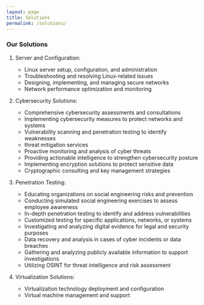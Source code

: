 ```yaml
---
layout: page
title: Solutions
permalink: /solutions/
---
```

### Our Solutions
1. Server and Configuration: 
    * Linux server setup, configuration, and administration
    * Troubleshooting and resolving Linux-related issues
    * Designing, implementing, and managing secure networks
    * Network performance optimization and monitoring

2. Cybersecurity Solutions:
    * Comprehensive cybersecurity assessments and consultations
    * Implementing cybersecurity measures to protect networks and systems
    * Vulnerability scanning and penetration testing to identify weaknesses
    * threat mitigation services
    * Proactive monitoring and analysis of cyber threats
    * Providing actionable intelligence to strengthen cybersecurity posture
    * Implementing encryption solutions to protect sensitive data
    * Cryptographic consulting and key management strategies
      
4. Penetration Testing:
    * Educating organizations on social engineering risks and prevention
    * Conducting simulated social engineering exercises to assess employee awareness
    * In-depth penetration testing to identify and address vulnerabilities
    * Customized testing for specific applications, networks, or systems
    * Investigating and analyzing digital evidence for legal and security purposes
    * Data recovery and analysis in cases of cyber incidents or data breaches
    * Gathering and analyzing publicly available information to support investigations
    * Utilizing OSINT for threat intelligence and risk assessment
    
5. Virtualization Solutions:
    * Virtualization technology deployment and configuration
    * Virtual machine management and support
